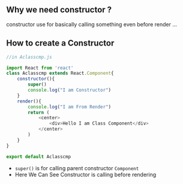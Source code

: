 ## Why we need constructor ?
constructor use for basically calling something even before render ...

## How to create a Constructor 
```js
//in Aclasscmp.js

import React from 'react'
class Aclasscmp extends React.Component{
    constructor(){
        super()
        console.log("I am Constructor")
    }
    render(){
        console.log("I am From Render")
        return (
            <center>
                <div>Hello I am Class Component</div>   
            </center>
        )
    }
}

export default Aclasscmp
```
* `super()` is for calling parent constructor `Component`
* Here We Can See Constructor is calling before rendering 

